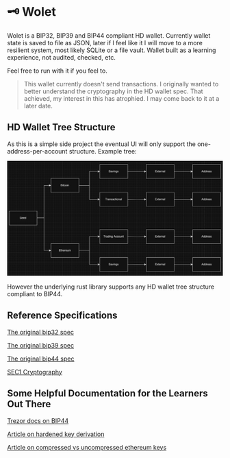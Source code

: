 # 🗝️ Wolet

Wolet is a BIP32, BIP39 and BIP44 compliant HD wallet. Currently wallet state is saved to file as JSON, later if I feel like it I will move to a more resilient system, most likely SQLite or a file vault. Wallet built as a learning experience, not audited, checked, etc. 

Feel free to run with it if you feel to. 

> This wallet currently doesn't send transactions. I originally wanted to better understand the cryptography in the HD wallet spec. That achieved, my interest in this has atrophied. I may come back to it at a later date. 

## HD Wallet Tree Structure

As this is a simple side project the eventual UI will only support the one-address-per-account structure. Example tree:

![](/docs/assets/current_tree_structure.png)

However the underlying rust library supports any HD wallet tree structure compliant to BIP44.

## Reference Specifications

[The original bip32 spec](https://github.com/bitcoin/bips/blob/master/bip-0032.mediawiki)

[The original bip39 spec](https://github.com/satoshilabs/slips/blob/master/slip-0039.md)

[The original bip44 spec](https://github.com/satoshilabs/slips/blob/master/slip-0044.md)

[SEC1 Cryptography](http://www.secg.org/sec1-v2.pdf)

## Some Helpful Documentation for the Learners Out There

[Trezor docs on BIP44](https://trezor.io/learn/a/what-is-bip44)

[Article on hardened key derivation](https://medium.com/@blainemalone01/hd-wallets-why-hardened-derivation-matters-89efcdc71671)

[Article on compressed vs uncompressed ethereum keys](https://medium.com/asecuritysite-when-bob-met-alice/02-03-or-04-so-what-are-compressed-and-uncompressed-public-keys-6abcb57efeb6)
